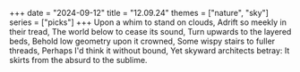 +++
date = "2024-09-12"
title = "12.09.24"
themes = ["nature", "sky"]
series = ["picks"]
+++
Upon a whim to stand on clouds,
Adrift so meekly in their tread,
The world below to cease its sound,
Turn upwards to the layered beds,
Behold low geometry upon it crowned,
Some wispy stairs to fuller threads,
Perhaps I'd think it without bound,
Yet skyward architects betray:
It skirts from the absurd to the sublime.
